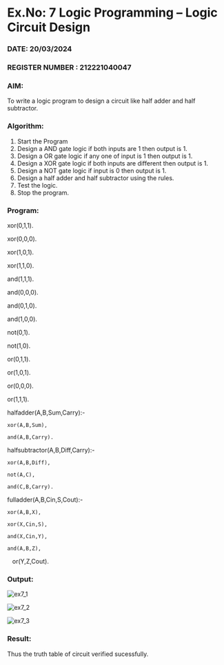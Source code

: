 # Ex.No: 7  Logic Programming –  Logic Circuit Design
### DATE:  20/03/2024                                                                        
### REGISTER NUMBER :  212221040047
### AIM: 
To write a logic program to design a circuit like half adder and half subtractor.
###  Algorithm:
1. Start the Program
2. Design a AND gate logic if both inputs are 1 then output is 1.
3. Design a OR gate logic if any one of input is 1 then output is 1.
4. Design a XOR gate logic if both inputs are different then output is 1.
5. Design a NOT gate logic if input is 0 then output is 1.
6. Design a half adder and half subtractor using the rules.
7. Test the logic.
8. Stop the program.

### Program:

xor(0,1,1).

xor(0,0,0).

xor(1,0,1).

xor(1,1,0).

and(1,1,1).

and(0,0,0).

and(0,1,0).

and(1,0,0).

not(0,1).

not(1,0).

or(0,1,1).

or(1,0,1).

or(0,0,0).

or(1,1,1).

halfadder(A,B,Sum,Carry):-

    xor(A,B,Sum),
    
    and(A,B,Carry).
    
halfsubtractor(A,B,Diff,Carry):-

    xor(A,B,Diff),
    
    not(A,C),
    
    and(C,B,Carry).
    
fulladder(A,B,Cin,S,Cout):-

    xor(A,B,X),
    
    xor(X,Cin,S),
    
    and(X,Cin,Y),
    
    and(A,B,Z),
    
    or(Y,Z,Cout).











### Output:

![ex7_1](https://github.com/DrUmaRaniV/AI_Lab_2023-24/assets/133135881/245e3e2c-9aff-4929-931d-2cd27c79cdf6)

![ex7_2](https://github.com/DrUmaRaniV/AI_Lab_2023-24/assets/133135881/7cf9072f-ec2b-4031-977d-a496cfa3396f)

![ex7_3](https://github.com/DrUmaRaniV/AI_Lab_2023-24/assets/133135881/7f5f3ab0-446a-4872-a3c4-d0976a0f97a3)


### Result:
Thus the truth table of circuit verified sucessfully.
